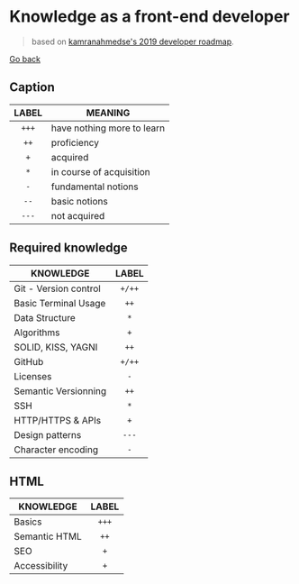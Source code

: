 # Knowledge as a front-end developer

> based on [kamranahmedse's 2019 developer roadmap](https://github.com/kamranahmedse/developer-roadmap).

[Go back](../README.md)

## Caption

| **LABEL** |        **MEANING**         |
|:---------:|----------------------------|
|   `+++`   | have nothing more to learn |
|   `++`    | proficiency                |
|   `+`     | acquired                   |
|   `*`     | in course of acquisition   |
|   `-`     | fundamental notions        |
|   `--`    | basic notions              |
|   `---`   | not acquired               |

## Required knowledge

|     **KNOWLEDGE**     | **LABEL** |
|-----------------------|:---------:|
| Git - Version control |  `+/++`   |
| Basic Terminal Usage  |  `++`     |
| Data Structure        |  `*`      |
| Algorithms            |  `+`      |
| SOLID, KISS, YAGNI    |  `++`    |
| GitHub                |  `+/++`   |
| Licenses              |  `-`      |
| Semantic Versionning  |  `++`     |
| SSH                   |  `*`      |
| HTTP/HTTPS & APIs     |  `+`      |
| Design patterns       |  `---`    |
| Character encoding    |  `-`      |

## HTML

|     **KNOWLEDGE**     | **LABEL** |
|-----------------------|:---------:|
| Basics                |   `+++`   |
| Semantic HTML         |   `++`    |
| SEO                   |   `+`     |
| Accessibility         |   `+`      |
